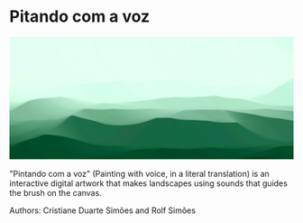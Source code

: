 # Pitando com a voz

![](img/example1.png)

"Pintando com a voz" (Painting with voice, in a literal translation) is an interactive digital artwork that makes landscapes using sounds that guides the brush on the canvas.

Authors: Cristiane Duarte Simões and Rolf Simões
